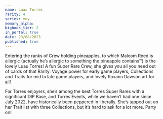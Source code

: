 ```yaml
---
name: Luau Torres
rarity: 4
series: voy
memory_alpha:
bigbook_tier: 2
in_portal: true
date: 23/08/2023
published: true
---
```


Entering the ranks of Crew holding pineapples, to which Malcom Reed is allergic (actually he’s allergic to something the pineapple contains™) is the lovely Luau Torres! A fun Super Rare Crew, she gives you all you need out of cards of that Rarity: Voyage power for early game players, Collections and Traits for mid to late game players, and lovely Roxann Dawson art for all!

For Torres enjoyers, she’s among the best Torres Super Rares with a significant DIP Base, and Torres Events, while we haven’t had one since July 2022, have historically been peppered in liberally. She’s tapped out on her Trait list with three Collections, but it’s hard to ask for a lot more. Party on!

